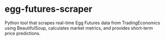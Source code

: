 # egg-futures-scraper
Python tool that scrapes real-time Egg Futures data from TradingEconomics using BeautifulSoup, calculates market metrics, and provides short-term price predictions.
